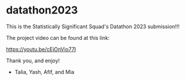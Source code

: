 # datathon2023
This is the Statistically Significant Squad's Datathon 2023 submission!!!

The project video can be found at this link:

https://youtu.be/cEjOnVio77I

Thank you, and enjoy!

- Talia, Yash, Afif, and Mia
